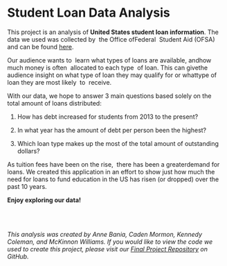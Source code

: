# Student Loan Data Analysis

This project is an analysis of **United States student loan information**. The data we used was​ collected​ ​by​ ​ the Office​ ​of​ ​Federal​ ​ Student​ ​Aid​ (OFSA)​ ​and can be found [here](https://catalog.data.gov/dataset/national-student-loan-data-system).

Our​ ​audience​ wants​ to​ ​ learn​ what​​ types of​ ​loans​ ​are​ available,​ and​ how​ ​ much​ money​ ​is often​ ​ allocated​ ​to​ each​ type​ ​ of​ loan.​ This​ can​ ​give​ ​ the​ ​audience​ ​insight​​ on​ ​what​ ​type​ of​ ​loan​ ​they
may​ qualify​ ​for​ ​or​ ​what​ ​type​ ​of​ loan​ ​they​ ​are most​​ likely​ ​ to​ ​ receive.

With our data, we hope to answer 3 main questions based solely on the total amount of loans distributed:

1. How has debt increased for students from 2013 to the present?

2. In what year has the amount of debt per person been the highest?

3. Which loan type makes up the most of the total amount of outstanding dollars?


As​ ​tuition​ fees​​ ​have​ been​ ​on​ ​the​ ​rise,​ ​ there​ ​has​ been​ a ​greater​ ​demand​ ​for​ ​loans.
We created this application in an effort to show just how much the need for loans to fund education in the US has risen (or dropped) over the past 10 years.

**Enjoy exploring our data!**

<br><br>

_This analysis was created by Anne Bania, Caden Mormon, Kennedy Coleman, and McKinnon Williams. If you would like to view the code we used to create this project, please visit our [Final Project Repository](https://github.com/kennedycole/final-project) on GitHub._
